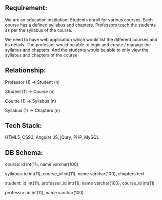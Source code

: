 Requirement:
-----------
We are an education institution. Students enroll for various courses. Each course has a defined syllabus and chapters. Professors teach the students as per the syllabus of the course.

We need to have web application which would list the different courses and its details. The professor would be able to login and create / manage the syllabus and chapters. And the students would be able to only view the syllabus and chapters of the course

Relationship:
------------
Professor (1) -> Student (n)

Student (1) -> Course (n)

Course (1) -> Syllabus (n) 

Syllabus (1) -> Chapters (n)

Tech Stack:
----------
HTML5, CSS3, Angular JS, jQury, PHP, MySQL

DB Schema:
----------
course: id int(11), name varchar(100)

syllabus: id int(11), course_id int(11), name varchar(100), chapters text

student: id int(11), professor_id int(11), name varchar(100), course_id int(11)

professor: id int(11), name varchar(100)
